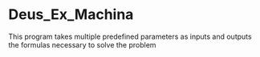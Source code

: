# Deus_Ex_Machina

This program takes multiple predefined parameters as inputs and outputs the formulas necessary to solve the problem
